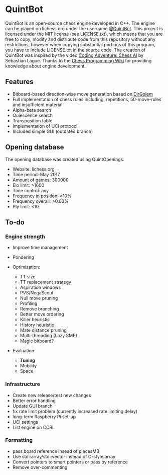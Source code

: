 # QuintBot
QuintBot is an open-source chess engine developed in C++.
The engine can be played on lichess.org under the username [@QuintBot](https://lichess.org/@/QuintBot).
This project is licensed under the MIT license (see LICENSE.txt), which means that you are free to copy, modify and distribute code from this repository without any restrictions, however when copying substantial portions of this program, you have to include LICENSE.txt in the source code.
The creation of QuintBot was inspired by the video [Coding Adventure: Chess AI](https://www.youtube.com/watch?v=U4ogK0MIzqk) by Sebastian Lague.
Thanks to the [Chess Programming Wiki](https://www.chessprogramming.org/Main_Page) for providing knowledge about engine development.

## Features
- Bitboard-based direction-wise move generation based on [DirGolem](https://www.chessprogramming.org/DirGolem)
- Full implementation of chess rules including, repetitions, 50-move-rules and insufficient material
- Alpha-beta search
- Quiescence search
- Transposition table
- Implementation of UCI protocol
- Included simple GUI (outdated branch)

## Opening database
The opening database was created using QuintOpenings.
- Website: lichess.org
- Time period: May 2017
- Amount of games: 300000
- Elo limit: >1600
- Time control: any
- Frequency in position: >10%
- Frequency overall: >0.03%
- Ply limit: <10

## To-do
### Engine strength
- Improve time management
- Pondering
- Optimization:
	- TT size
	- TT replacement strategy
    - Aspiration windows
	- PVS/NegaScout
	- Null move pruning
	- Profiling
	- Remove branching
	- Better move ordering
	- Killer heuristic
	- History heuristic
	- Mate distance pruning
	- Multi-threading (Lazy SMP)
	- Magic bitboard?

- Evaluation:
	- **Tuning**
	- Mobility
	- Space

### Infrastructure
- Create new release/test new changes
- Better error handling
- Update GUI branch
- fix rate limit problem (currently increased rate limiting delay)
- long-term Raspberry Pi set-up
- UCI settings
- List engine on CCRL

### Formatting
- pass board reference insead of piecesMB
- Use std::array/std::vector instead of C-style array
- Convert pointers to smart pointers or pass by reference
- Remove over-commenting
